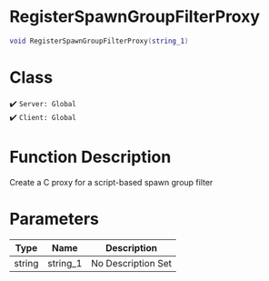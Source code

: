 # RegisterSpawnGroupFilterProxy
```lua
void RegisterSpawnGroupFilterProxy(string_1)
```
# Class
✔️ `Server: Global`  
✔️ `Client: Global`  

# Function Description
Create a C proxy for a script-based spawn group filter
# Parameters
Type|Name|Description
--|--|--
string|string_1|No Description Set

